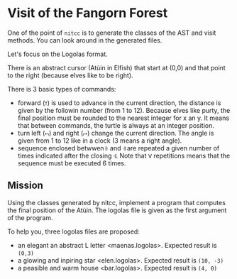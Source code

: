 # Visit of the Fangorn Forest

One of the point of `nitcc` is to generate the classes of the AST and visit methods.
You can look around in the generated files.

Let's focus on the Logolas format.

There is an abstract cursor (Atùin in Elfish) that start at (0,0) and that point to the right (because elves like to be right).

There is 3 basic types of commands:

* forward (`⭡`) is used to advance in the current direction, the distance is given by the followin number (from 1 to 12).
  Because elves like purty, the final position must be rounded to the nearest integer for x an y. It means that between commands, the turtle is always at an integer position.
* turn left (`⮢`) and right (`⮣`) change the current direction.
  The angle is given from 1 to 12 like in a clock (3 means a right angle). 
* sequence enclosed betwwen `𝄆` and `𝄇` are repeated a given number of times indicated after the closing `𝄇`.
  Note that `Ⅴ` repetitions means that the sequence must be executed 6 times.

## Mission

Using the classes generated by nitcc, implement a program that computes the final position of the Atùin. The logolas file is given as the first argument of the program.

To help you, three logolas files are proposed:

* an elegant an abstract L letter <maenas.logolas>. Expected result is `(0,3)`
* a glowing and inpiring star <elen.logolas>. Expected result is `(10, -3)`
* a peasible and warm house <bar.logolas>. Expected result is `(4, 0)`
